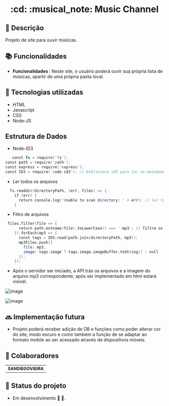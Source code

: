 <h1 align="center">:cd: :musical_note: Music Channel</h1>

## :memo: Descrição
Projeto de site para ouvir músicas.

## :books: Funcionalidades
* <b>Funcionalidades </b>:  Neste site, o usuário poderá ouvir sua própria lista de músicas, apartir de uma própria pasta local.

## :wrench: Tecnologias utilizadas
* HTML
* Javascript
* CSS
* Node-JS
## Estrutura de Dados

- Node-ID3

```s
   const fs = require('fs');
const path = require('path');
const express = require('express');
const ID3 = require('node-id3'); // biblioteca id3 para ler os metadados

```
- Ler todos os arquivos

```s
  fs.readdir(directoryPath, (err, files) => {
    if (err) {
      return console.log('Unable to scan directory: ' + err); // ler todos os arquivos
    }  

```
- Filtro de arquivos

```s
 files.filter(file => {
      return path.extname(file).toLowerCase() === '.mp3'; // filtra os arquivos mp3
    }).forEach(mp3 => {
      const tags = ID3.read(path.join(directoryPath, mp3));
      mp3Files.push({
        file: mp3,
        image: tags.image ? tags.image.imageBuffer.toString() : null 
      });
    });

```
- Após o servidor ser iniciado, a API trás os arquivos e a imagem do arquivo mp3 correspondente, após ser implementado em html estará visível.

![image](https://user-images.githubusercontent.com/38019660/233528143-96ee916a-837f-4d89-804a-844aff12b9ce.png)

![image](https://user-images.githubusercontent.com/38019660/233528459-5b8708b5-e167-4277-abb9-824eef1b91ae.png)


## :soon: Implementação futura
* Projeto poderá receber adição de DB e funções como poder alterar cor do site, modo escuro e como também a função de se adaptar ao formato mobile ao ser acessado através de dispositivos móveis.

## :handshake: Colaboradores
<table>
  <tr>
    <td align="center">
      <a href="https://github.com/SANDIEGOVIEIRA">
        <sub>
          <b>SANDIEGOVIEIRA</b>
        </sub>
      </a>
    </td>
  </tr>
</table>

## :dart: Status do projeto
* Em desenvolvimento :construction_worker: :construction:.
